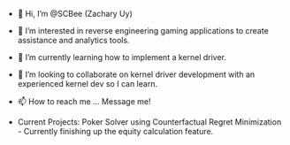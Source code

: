 - 👋 Hi, I’m @SCBee (Zachary Uy)
- 👀 I’m interested in reverse engineering gaming applications to create assistance and analytics tools.
- 🌱 I’m currently learning how to implement a kernel driver.
- 💞️ I’m looking to collaborate on kernel driver development with an experienced kernel dev so I can learn.
- 📫 How to reach me ... Message me!


- Current Projects: Poker Solver using Counterfactual Regret Minimization - Currently finishing up the equity calculation feature.

<!---
SCBee/SCBee is a ✨ special ✨ repository because its `README.md` (this file) appears on your GitHub profile.
You can click the Preview link to take a look at your changes.
--->
